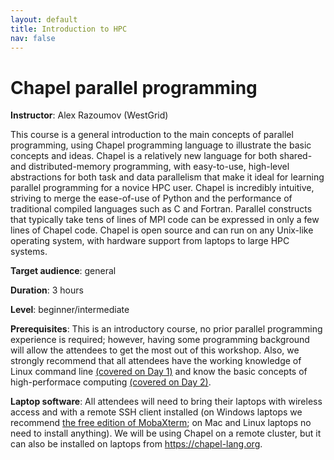 ```yaml
---
layout: default
title: Introduction to HPC
nav: false
---
```


# Chapel parallel programming

**Instructor**: Alex Razoumov (WestGrid)

This course is a general introduction to the main concepts of parallel programming, using Chapel
programming language to illustrate the basic concepts and ideas. Chapel is a relatively new language for
both shared- and distributed-memory programming, with easy-to-use, high-level abstractions for both task
and data parallelism that make it ideal for learning parallel programming for a novice HPC user. Chapel
is incredibly intuitive, striving to merge the ease-of-use of Python and the performance of traditional
compiled languages such as C and Fortran. Parallel constructs that typically take tens of lines of MPI
code can be expressed in only a few lines of Chapel code. Chapel is open source and can run on any
Unix-like operating system, with hardware support from laptops to large HPC systems.

**Target audience**: general

<!-- **Course plan**: -->

**Duration**: 3 hours

**Level**: beginner/intermediate

**Prerequisites**: This is an introductory course, no prior parallel programming experience is required;
however, having some programming background will allow the attendees to get the most out of this
workshop. Also, we strongly recommend that all attendees have the working knowledge of Linux command line
[(covered on Day 1)](bash) and know the basic concepts of high-performace computing
[(covered on Day 2)](introHPC).

**Laptop software**: All attendees will need to bring their laptops with wireless access and with a
remote SSH client installed (on Windows laptops we recommend <a
href="https://mobaxterm.mobatek.net/download.html" target="_blank">the free edition of MobaXterm</a>; on
Mac and Linux laptops no need to install anything). We will be using Chapel on a remote cluster, but it
can also be installed on laptops from https://chapel-lang.org.
